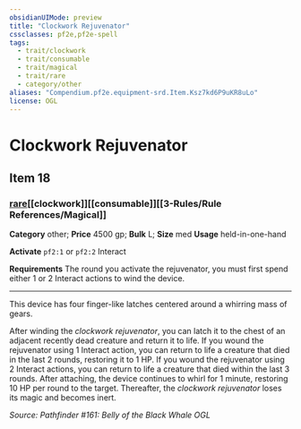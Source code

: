 ```yaml
---
obsidianUIMode: preview
title: "Clockwork Rejuvenator"
cssclasses: pf2e,pf2e-spell
tags:
  - trait/clockwork
  - trait/consumable
  - trait/magical
  - trait/rare
  - category/other
aliases: "Compendium.pf2e.equipment-srd.Item.Ksz7kd6P9uKR8uLo"
license: OGL
---
```

# Clockwork Rejuvenator
## Item 18
### [rare](rare.md "Rare Rarity Trait")[[clockwork]][[consumable]][[3-Rules/Rule References/Magical]]

**Category** other; 
**Price** 4500 gp; 
**Bulk** L; **Size** med
**Usage** held-in-one-hand

**Activate** `pf2:1` or `pf2:2` Interact

**Requirements** The round you activate the rejuvenator, you must first spend either 1 or 2 Interact actions to wind the device.

* * *

This device has four finger-like latches centered around a whirring mass of gears.

After winding the _clockwork rejuvenator_, you can latch it to the chest of an adjacent recently dead creature and return it to life. If you wound the rejuvenator using 1 Interact action, you can return to life a creature that died in the last 2 rounds, restoring it to 1 HP. If you wound the rejuvenator using 2 Interact actions, you can return to life a creature that died within the last 3 rounds. After attaching, the device continues to whirl for 1 minute, restoring 10 HP per round to the target. Thereafter, the _clockwork rejuvenator_ loses its magic and becomes inert.

*Source: Pathfinder #161: Belly of the Black Whale*
*OGL*